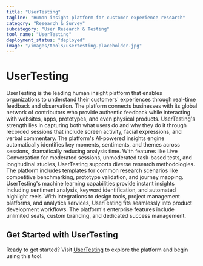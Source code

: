 ```yaml
---
title: "UserTesting"
tagline: "Human insight platform for customer experience research"
category: "Research & Survey"
subcategory: "User Research & Testing"
tool_name: "UserTesting"
deployment_status: "deployed"
image: "/images/tools/usertesting-placeholder.jpg"
---
```


# UserTesting

UserTesting is the leading human insight platform that enables organizations to understand their customers' experiences through real-time feedback and observation. The platform connects businesses with its global network of contributors who provide authentic feedback while interacting with websites, apps, prototypes, and even physical products. UserTesting's strength lies in capturing both what users do and why they do it through recorded sessions that include screen activity, facial expressions, and verbal commentary. The platform's AI-powered insights engine automatically identifies key moments, sentiments, and themes across sessions, dramatically reducing analysis time. With features like Live Conversation for moderated sessions, unmoderated task-based tests, and longitudinal studies, UserTesting supports diverse research methodologies. The platform includes templates for common research scenarios like competitive benchmarking, prototype validation, and journey mapping. UserTesting's machine learning capabilities provide instant insights including sentiment analysis, keyword identification, and automated highlight reels. With integrations to design tools, project management platforms, and analytics services, UserTesting fits seamlessly into product development workflows. The platform's enterprise features include unlimited seats, custom branding, and dedicated success management.
## Get Started with UserTesting

Ready to get started? Visit [UserTesting](https://usertesting.com) to explore the platform and begin using this tool.
